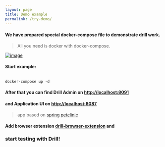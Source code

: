 ```yaml
---
layout: page
title: Demo example
permalink: /try-demo/
---
```


#### We have prepared special docker-compose file to demonstrate drill work.  
> All you need is docker with docker-compose.
<p><a href="/assets/files/stable/demo/docker-compose.yml" download><img src="/assets/img/d4j_img_download_docker_2.png" alt="image" /></a></p>

#### Start example:

```console

docker-compose up -d

```

#### After that you can find Drill Admin on [http://localhost:8091](http://localhost:8091)  
#### and Application UI on [http://localhost:8087](http://localhost:8087) 
> app based on [spring petclinic](https://github.com/spring-projects/spring-petclinic)  

#### Add browser extension [**drill-browser-extension**](https://github.com/Drill4J/browser-extension/releases/tag/v0.3.9) and 
### start testing with Drill!

